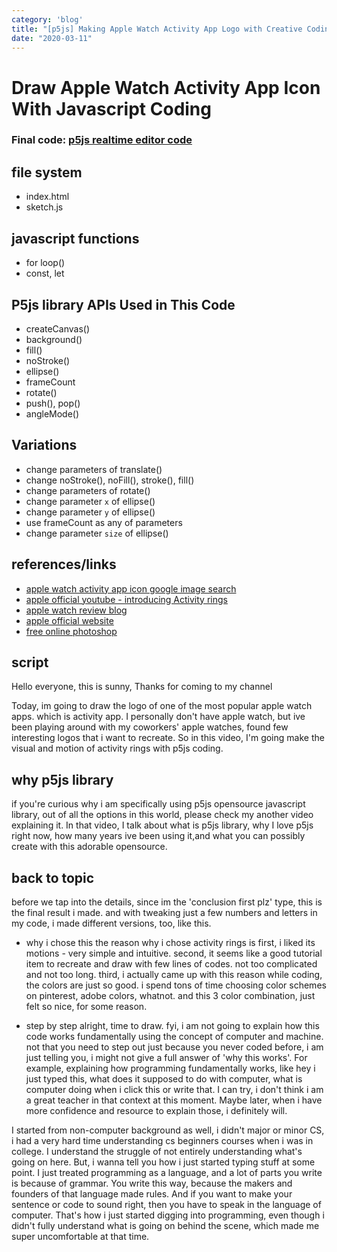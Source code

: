 ```yaml
---
category: 'blog'
title: "[p5js] Making Apple Watch Activity App Logo with Creative Coding"
date: "2020-03-11"
---
```


# Draw Apple Watch Activity App Icon With Javascript Coding

### Final code: [p5js realtime editor code](https://editor.p5js.org/sosunnyproject/sketches/hxYeOoT3a)

## file system
- index.html
- sketch.js

## javascript functions
- for loop()
- const, let 

## P5js library APIs Used in This Code
- createCanvas()
- background()
- fill()
- noStroke()
- ellipse()
- frameCount
- rotate()
- push(), pop()
- angleMode()

## Variations
- change parameters of translate()
- change noStroke(), noFill(), stroke(), fill()
- change parameters of rotate()
- change parameter `x` of ellipse()
- change parameter `y` of ellipse()
- use frameCount as any of parameters
- change parameter `size` of ellipse()

## references/links
- [apple watch activity app icon google image search](https://www.google.com/search?q=apple+watch+activity+app&rlz=1C5CHFA_enKR890KR891&sxsrf=ALeKk00TgG3xIcmMnLAikwV-gF_OclY-oQ:1606876525648&source=lnms&tbm=isch&sa=X&ved=2ahUKEwjp-4jEoa7tAhVFQd4KHdlwC1EQ_AUoAXoECA4QAw&biw=1390&bih=766#imgrc=NH2WX9CdkfTiSM)
- [apple official youtube - introducing Activity rings](https://www.youtube.com/watch?v=LRNNh0MqQOQ)
- [apple watch review blog](https://9to5mac.com/2016/10/31/rest-days-workaround-apple-watch-activity-app/)
- [apple official website](https://support.apple.com/guide/watch/track-daily-activity-with-apple-watch-apd3bf6d85a6/watchos)
- [free online photoshop](https://www.photopea.com/)

## script

Hello everyone,
this is sunny,
Thanks for coming to my channel

Today, im going to draw the logo of one of the most popular apple watch apps.
which is activity app. 
I personally don't have apple watch, but ive been playing around with 
my coworkers' apple watches, found few interesting logos that i want to recreate.
So in this video, I'm going make the visual and motion of activity rings with p5js coding.

## why p5js library
if you're curious why i am specifically using p5js opensource javascript library, out of all the options in this world,
please check my another video explaining it. In that video, I talk about what is p5js library, why I love p5js right now, how many years ive been using it,and what you can possibly create with this adorable opensource.

## back to topic
before we tap into the details, since im the 'conclusion first plz' type, this is the final result i made. 
and with tweaking just a few numbers and letters in my code, i made different versions, too, like this.

- why i chose this
the reason why i chose activity rings is first, i liked its motions - very simple and intuitive. 
second, it seems like a good tutorial item to recreate and draw with few lines of codes. not too complicated and not too long.
third, i actually came up with this reason while coding, the colors are just so good. i spend tons of time choosing 
color schemes on pinterest, adobe colors, whatnot. and this 3 color combination, just felt so nice, for some reason. 

- step by step
alright, time to draw.
fyi, i am not going to explain how this code works fundamentally using the concept of computer and machine.  not that you need to step out just because you never coded before, i am just telling you, i might not give a full answer of 'why this works'. For example, explaining how programming fundamentally works, like hey i just typed this, what does it supposed to do with computer, what is computer doing when i click this or write that. I can try, i don't think i am a great teacher in that context at this moment. Maybe later, when i have more confidence and resource to explain those, i definitely will.

 I started from non-computer background as well, i didn't major or minor CS, i had a very hard time understanding cs beginners courses when i was in college. I understand the struggle of not entirely understanding what's going on here. But, i wanna tell you how i just started typing stuff at some point. I just treated programming as a language, and a lot of parts you write is because of grammar. You write this way, because the makers and founders of that language made rules. And if you want to make your sentence or code to sound right, then you have to speak in the language of computer. That's how i just started digging into programming, even though i didn't fully understand what is going on behind the scene, which made me super uncomfortable at that time. 

 